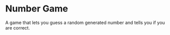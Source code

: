 # Number Game 

A game that lets you guess a random generated number and tells you if you are correct.